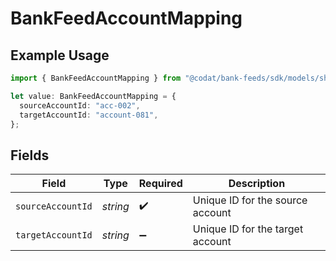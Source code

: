 # BankFeedAccountMapping

## Example Usage

```typescript
import { BankFeedAccountMapping } from "@codat/bank-feeds/sdk/models/shared";

let value: BankFeedAccountMapping = {
  sourceAccountId: "acc-002",
  targetAccountId: "account-081",
};
```

## Fields

| Field                            | Type                             | Required                         | Description                      |
| -------------------------------- | -------------------------------- | -------------------------------- | -------------------------------- |
| `sourceAccountId`                | *string*                         | :heavy_check_mark:               | Unique ID for the source account |
| `targetAccountId`                | *string*                         | :heavy_minus_sign:               | Unique ID for the target account |